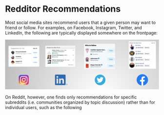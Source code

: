 # Redditor Recommendations

Most social media sites recommend users that a given person may want to friend or follow. For examples, on Facebook, Instagram, Twitter, and LinkedIn, the following are typically displayed somewhere on the frontpage:

![Alt text](friend-recommendations.png)

On Reddit, however, one finds only recommendations for specific subreddits (i.e. communities organized by topic discussion) rather than for individual users, such as the following
